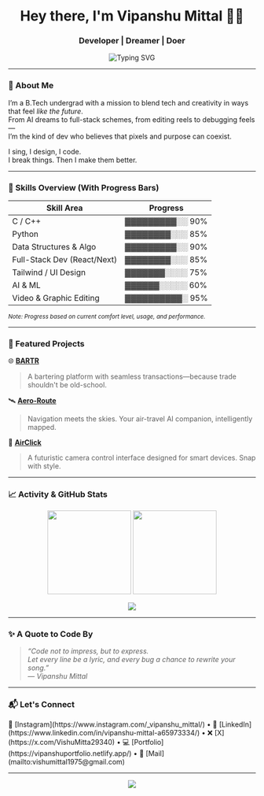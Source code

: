 <h1 align="center">Hey there, I'm Vipanshu Mittal 👨‍💻</h1>
<h3 align="center">Developer | Dreamer | Doer</h3>

<p align="center">
  <img src="https://readme-typing-svg.herokuapp.com?font=Fira+Code&size=22&pause=1000&color=00D4BD&center=true&vCenter=true&width=435&lines=Crafting+Code+%26+Creativity.;B.Tech+Engineer+with+Futuristic+Vision.;Simplicity+is+my+Superpower.+" alt="Typing SVG" />
</p>

---

### 🧠 About Me

I’m a B.Tech undergrad with a mission to blend tech and creativity in ways that feel *like the future*.  
From AI dreams to full-stack schemes, from editing reels to debugging feels—  
I’m the kind of dev who believes that pixels and purpose can coexist.

I sing, I design, I code.  
I break things. Then I make them better.  

---

### 🧠 Skills Overview (With Progress Bars)

| Skill Area                   | Progress         |
|-----------------------------|------------------|
| C / C++                     | ▓▓▓▓▓▓▓▓▓░░ 90%   |
| Python                      | ▓▓▓▓▓▓▓▓░░░ 85%   |
| Data Structures & Algo      | ▓▓▓▓▓▓▓▓▓░░ 90%   |
| Full-Stack Dev (React/Next) | ▓▓▓▓▓▓▓▓░░░ 85%   |
| Tailwind / UI Design        | ▓▓▓▓▓▓▓░░░░ 75%   |
| AI & ML                     | ▓▓▓▓▓▓░░░░░ 60%   |
| Video & Graphic Editing     | ▓▓▓▓▓▓▓▓▓▓░ 95%   |

<sub><i>Note: Progress based on current comfort level, usage, and performance.</i></sub>

---

### 🧩 Featured Projects

🌐 [**BARTR**](https://github.com/VishuMittal004/BARTR)  
> A bartering platform with seamless transactions—because trade shouldn't be old-school.

🛰️ [**Aero-Route**](https://github.com/VishuMittal004/Aero-Route)  
> Navigation meets the skies. Your air-travel AI companion, intelligently mapped.

📸 [**AirClick**](https://github.com/VishuMittal004/AirClick)  
> A futuristic camera control interface designed for smart devices. Snap with style.

---

### 📈 Activity & GitHub Stats

<p align="center">
  <img src="https://github-readme-stats.vercel.app/api?username=VishuMittal004&show_icons=true&theme=tokyonight&text_color=00D4BD&icon_color=00D4BD" height="170" />
  <img src="https://github-readme-streak-stats.herokuapp.com/?user=VishuMittal004&theme=tokyonight&date_format=M%20j%5B%2C%20Y%5D&ring=00D4BD&currStreakLabel=00D4BD&sideLabels=00D4BD" height="170"/>
</p>

<p align="center">
  <img src="https://github-readme-activity-graph.vercel.app/graph?username=VishuMittal004&bg_color=0D1117&color=00D4BD&line=00D4BD&point=FFFFFF&area=true&hide_border=true" />
</p>

---

### ✨ A Quote to Code By

> *“Code not to impress, but to express.  
> Let every line be a lyric, and every bug a chance to rewrite your song.”*  
> — *Vipanshu Mittal*

---

### 📬 Let's Connect

<p align="left">
📸 [Instagram](https://www.instagram.com/_vipanshu_mittal/) • 💼 [LinkedIn](https://www.linkedin.com/in/vipanshu-mittal-a65973334/) • ❌ [X](https://x.com/VishuMitta29340) • 💻 [Portfolio](https://vipanshuportfolio.netlify.app/) • 📧 [Mail](mailto:vishumittal1975@gmail.com)
</p>

---

<p align="center">
  <img src="https://capsule-render.vercel.app/api?type=waving&color=00D4BD&height=100&section=footer"/>
</p>
